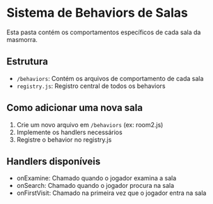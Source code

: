 # Sistema de Behaviors de Salas

Esta pasta contém os comportamentos específicos de cada sala da masmorra.

## Estrutura
- `/behaviors`: Contém os arquivos de comportamento de cada sala
- `registry.js`: Registro central de todos os behaviors

## Como adicionar uma nova sala
1. Crie um novo arquivo em `/behaviors` (ex: room2.js)
2. Implemente os handlers necessários
3. Registre o behavior no registry.js

## Handlers disponíveis
- onExamine: Chamado quando o jogador examina a sala
- onSearch: Chamado quando o jogador procura na sala
- onFirstVisit: Chamado na primeira vez que o jogador entra na sala